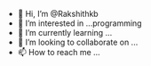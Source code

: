 - 👋 Hi, I’m @Rakshithkb
- 👀 I’m interested in ...programming
- 🌱 I’m currently learning ...
- 💞️ I’m looking to collaborate on ...
- 📫 How to reach me ...

<!---
Rakshith_kb/Rakshith_kb is a ✨ special ✨ repository because its `README.md` (this file) appears on your GitHub profile.
You can click the Preview link to take a look at your changes.
--->
